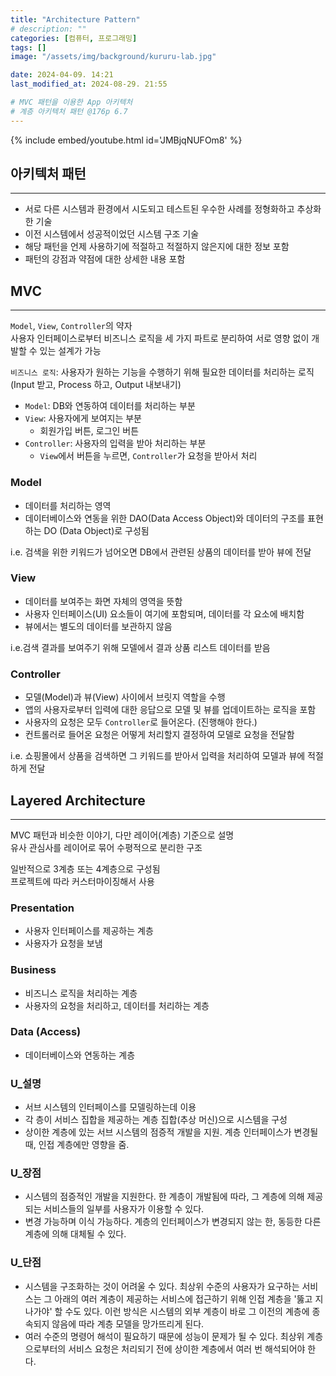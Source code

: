 ```yaml
---
title: "Architecture Pattern"
# description: ""
categories: [컴퓨터, 프로그래밍]
tags: []
image: "/assets/img/background/kururu-lab.jpg"

date: 2024-04-09. 14:21
last_modified_at: 2024-08-29. 21:55

# MVC 패턴을 이용한 App 아키텍처
# 계층 아키텍처 패턴 @176p 6.7
---
```


{% include embed/youtube.html id='JMBjqNUFOm8' %}

## 아키텍처 패턴

---

- 서로 다른 시스템과 환경에서 시도되고 테스트된 우수한 사례를 정형화하고 추상화한 기술
- 이전 시스템에서 성공적이었던 시스템 구조 기술
- 해당 패턴을 언제 사용하기에 적절하고 적절하지 않은지에 대한 정보 포함
- 패턴의 강점과 약점에 대한 상세한 내용 포함

## MVC

---

`Model`, `View`, `Controller`의 약자  
사용자 인터페이스로부터 비즈니스 로직을 세 가지 파트로 분리하여 서로 영향 없이 개발할 수 있는 설계가 가능  

`비즈니스 로직`: 사용자가 원하는 기능을 수행하기 위해 필요한 데이터를 처리하는 로직 (Input 받고, Process 하고, Output 내보내기)  

- `Model`: DB와 연동하여 데이터를 처리하는 부분
- `View`: 사용자에게 보여지는 부분
  - 회원가입 버튼, 로그인 버튼
- `Controller`: 사용자의 입력을 받아 처리하는 부분
  - `View`에서 버튼을 누르면, `Controller`가 요청을 받아서 처리

### Model

- 데이터를 처리하는 영역
- 데이터베이스와 연동을 위한 DAO(Data Access Object)와 데이터의 구조를 표현하는 DO (Data Object)로 구성됨

i.e. 검색을 위한 키워드가 넘어오면 DB에서 관련된 상품의 데이터를 받아 뷰에 전달  

### View

- 데이터를 보여주는 화면 자체의 영역을 뜻함
- 사용자 인터페이스(UI) 요소들이 여기에 포함되며, 데이터를 각 요소에 배치함
- 뷰에서는 별도의 데이터를 보관하지 않음

i.e.검색 결과를 보여주기 위해 모델에서 결과 상품 리스트 데이터를 받음

### Controller

- 모델(Model)과 뷰(View) 사이에서 브릿지 역할을 수행
- 앱의 사용자로부터 입력에 대한 응답으로 모델 및 뷰를 업데이트하는 로직을 포함
- 사용자의 요청은 모두 `Controller`로 들어온다. (진행해야 한다.)
- 컨트롤러로 들어온 요청은 어떻게 처리할지 결정하여 모델로 요청을 전달함

i.e. 쇼핑몰에서 상품을 검색하면 그 키워드를 받아서 입력을 처리하여 모델과 뷰에 적절하게 전달  

## Layered Architecture

---

MVC 패턴과 비슷한 이야기, 다만 레이어(계층) 기준으로 설명  
유사 관심사를 레이어로 묶어 수평적으로 분리한 구조  

일반적으로 3계층 또는 4계층으로 구성됨  
프로젝트에 따라 커스터마이징해서 사용  

### Presentation

- 사용자 인터페이스를 제공하는 계층
- 사용자가 요청을 보냄

### Business

- 비즈니스 로직을 처리하는 계층
- 사용자의 요청을 처리하고, 데이터를 처리하는 계층

### Data (Access)

- 데이터베이스와 연동하는 계층

### U_설명

- 서브 시스템의 인터페이스를 모델링하는데 이용
- 각 층이 서비스 집합을 제공하는 계층 집합(추상 머신)으로 시스템을 구성
- 상이한 계층에 있는 서브 시스템의 점증적 개발을 지원. 계층 인터페이스가 변경될 때, 인접 계층에만 영향을 줌.

### U_장점

- 시스템의 점증적인 개발을 지원한다. 한 계층이 개발됨에 따라, 그 계층에 의해 제공되는 서비스들의 일부를 사용자가 이용할 수 있다.
- 변경 가능하며 이식 가능하다. 계층의 인터페이스가 변경되지 않는 한, 동등한 다른 계층에 의해 대체될 수 있다.

### U_단점

- 시스템을 구조화하는 것이 어려울 수 있다. 최상위 수준의 사용자가 요구하는 서비스는 그 아래의 여러 계층이 제공하는 서비스에 접근하기 위해 인접 계층을 '뚫고 지나가야' 할 수도 있다. 이런 방식은 시스템의 외부 계층이 바로 그 이전의 계층에 종속되지 않음에 따라 계층 모델을 망가뜨리게 된다.
- 여러 수준의 명령어 해석이 필요하기 때문에 성능이 문제가 될 수 있다. 최상위 계층으로부터의 서비스 요청은 처리되기 전에 상이한 계층에서 여러 번 해석되어야 한다.
